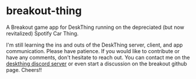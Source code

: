 # breakout-thing
A Breakout game app for DeskThing running on the depreciated (but now revitalized) Spotify Car Thing.

I'm still learning the ins and outs of the DeskThing server, client, and app communication. Please have patience. If you would like to contribute or have any comments, don't hesitate to reach out. You can contact me on the [deskthing discord server](https://discord.gg/deskthing-1267348109067817051) or even start a discussion on the breakout github page. Cheers!!
